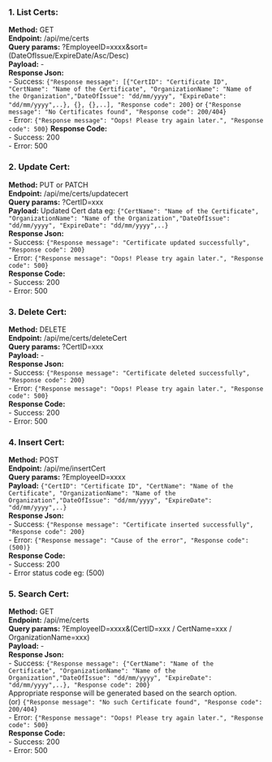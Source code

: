 ### 1. List Certs:
**Method:** GET  
**Endpoint:** /api/me/certs  
**Query params:** ?EmployeeID=xxxx&sort=(DateOfIssue/ExpireDate/Asc/Desc)  
**Payload:** -  
**Response Json:**  
    - Success: `{"Response message": [{"CertID": "Certificate ID", "CertName": "Name of the Certificate", "OrganizationName": "Name of the Organization","DateOfIssue": "dd/mm/yyyy", "ExpireDate": "dd/mm/yyyy",..}, {}, {},..], "Response code": 200}` or `{"Response message": "No Certificates found", "Response code": 200/404}`  
    - Error: `{"Response message": "Oops! Please try again later.", "Response code": 500}`
**Response Code:**  
    - Success: 200  
    - Error: 500  

### 2. Update Cert:
**Method:** PUT or PATCH  
**Endpoint:** /api/me/certs/updatecert  
**Query params:** ?CertID=xxx  
**Payload:** Updated Cert data eg: `{"CertName": "Name of the Certificate", "OrganizationName": "Name of the Organization","DateOfIssue": "dd/mm/yyyy", "ExpireDate": "dd/mm/yyyy",..}`  
**Response Json:**  
    - Success: `{"Response message": "Certificate updated successfully", "Response code": 200}`  
    - Error: `{"Response message": "Oops! Please try again later.", "Response code": 500}`  
**Response Code:**  
    - Success: 200  
    - Error: 500  

### 3. Delete Cert:
**Method:** DELETE  
**Endpoint:** /api/me/certs/deleteCert  
**Query params:** ?CertID=xxx  
**Payload:** -  
**Response Json:**  
    - Success: `{"Response message": "Certificate deleted successfully", "Response code": 200}`  
    - Error: `{"Response message": "Oops! Please try again later.", "Response code": 500}`    
**Response Code:**  
    - Success: 200  
    - Error: 500  

### 4. Insert Cert:
**Method:** POST  
**Endpoint:** /api/me/insertCert  
**Query params:** ?EmployeeID=xxxx  
**Payload:** `{"CertID": "Certificate ID", "CertName": "Name of the Certificate", "OrganizationName": "Name of the Organization","DateOfIssue": "dd/mm/yyyy", "ExpireDate": "dd/mm/yyyy",..}`  
**Response Json:**  
    - Success: `{"Response message": "Certificate inserted successfully", "Response code": 200}`  
    - Error: `{"Response message": "Cause of the error", "Response code": (500)}`  
**Response Code:**  
    - Success: 200  
    - Error status code eg: (500)  

### 5. Search Cert:
**Method:** GET   
**Endpoint:** /api/me/certs  
**Query params:** ?EmployeeID=xxxx&(CertID=xxx / CertName=xxx / OrganizationName=xxx)  
**Payload:** -  
**Response Json:**  
    - Success: `{"Response message": {"CertName": "Name of the Certificate", "OrganizationName": "Name of the Organization","DateOfIssue": "dd/mm/yyyy", "ExpireDate": "dd/mm/yyyy",..}, "Response code": 200}`  
       Appropriate response will be generated based on the search option.  
       (or) `{"Response message": "No such Certificate found", "Response code": 200/404}`  
    - Error: `{"Response message": "Oops! Please try again later.", "Response code": 500}`    
**Response Code:**  
    - Success: 200  
    - Error: 500  
